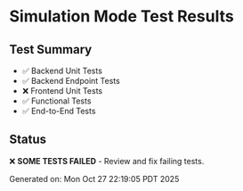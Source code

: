 # Simulation Mode Test Results

## Test Summary
- ✅ Backend Unit Tests
- ✅ Backend Endpoint Tests
- ❌ Frontend Unit Tests  
- ✅ Functional Tests
- ✅ End-to-End Tests

## Status
❌ **SOME TESTS FAILED** - Review and fix failing tests.

Generated on: Mon Oct 27 22:19:05 PDT 2025
